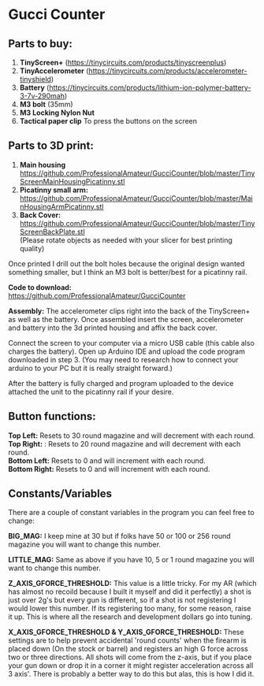 # Gucci Counter

## Parts to buy:
1. **TinyScreen+** (https://tinycircuits.com/products/tinyscreenplus)
2. **TinyAccelerometer** (https://tinycircuits.com/products/accelerometer-tinyshield)
3. **Battery** (https://tinycircuits.com/products/lithium-ion-polymer-battery-3-7v-290mah)
4. **M3 bolt** (35mm)
5. **M3 Locking Nylon Nut**  
6. **Tactical paper clip** To press the buttons on the screen

## Parts to 3D print:  

1. **Main housing** https://github.com/ProfessionalAmateur/GucciCounter/blob/master/TinyScreenMainHousingPicatinny.stl  
2. **Picatinny small arm:** https://github.com/ProfessionalAmateur/GucciCounter/blob/master/MainHousingArmPicatinny.stl  
3. **Back Cover:** https://github.com/ProfessionalAmateur/GucciCounter/blob/master/TinyScreenBackPlate.stl  
(Please rotate objects as needed with your slicer for best printing quality)  

Once printed I drill out the bolt holes because the original design wanted something smaller, but I think an M3 bolt is better/best for a picatinny rail.

**Code to download:**  
https://github.com/ProfessionalAmateur/GucciCounter



**Assembly:** The accelerometer clips right into the back of the TinyScreen+ as well as the battery.
Once assembled insert the screen, accelerometer and battery into the 3d printed housing and affix the back cover.  
  
Connect the screen to your computer via a micro USB cable (this cable also charges the battery).
Open up Arduino IDE and upload the code program downloaded in step 3. (You may need to research how to connect your arduino to your PC but it is really straight forward.)

After the battery is fully charged and program uploaded to the device attached the unit to the picatinny rail if your desire.

## Button functions:

**Top Left:** Resets to 30 round magazine and will decrement with each round.  
**Top Right:** : Resets to 20 round magazine and will decrement with each round.  
**Bottom Left:** Resets to 0 and will increment with each round.  
**Bottom Right:** Resets to 0 and will increment with each round.  

## Constants/Variables
There are a couple of constant variables in the program you can feel free to change:  
  
**BIG_MAG:** I keep mine at 30 but if folks have 50 or 100 or 256 round magazine you will want to change this number.

**LITTLE_MAG:** Same as above if you have  10, 5 or 1 round magazine you will want to change this number.   

**Z_AXIS_GFORCE_THRESHOLD:** This value is a little tricky.  For my AR (which has almost no recoild because I built it myself and did it perfectly) a shot is just over 2g's but every gun is different, so if a shot is not registering I would lower this number.  If its registering too many, for some reason, raise it up.  This is where all the research and development dollars go into tuning.  

**X_AXIS_GFORCE_THRESHOLD & Y_AXIS_GFORCE_THRESHOLD:** These settings are to help prevent accidental 'round counts' when the firearm is placed down (On the stock or barrel) and registers an high G force across two or three directions.  All shots will come from the z-axis, but if you place your gun down or drop it in a corner it might register acceleration across all 3 axis'.  There is probably a better way to do this but alas, this is how I did it.

